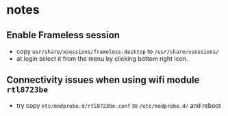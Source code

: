 # notes

## Enable Frameless session
* copy `usr/share/xsessions/frameless.desktop` to `/usr/share/xsessions/`
* at login select it from the menu by clicking bottom right icon.

## Connectivity issues when using wifi module `rtl8723be`
* try copy `etc/modprobe.d/rtl8723be.conf` to `/etc/modprobe.d/` and reboot
